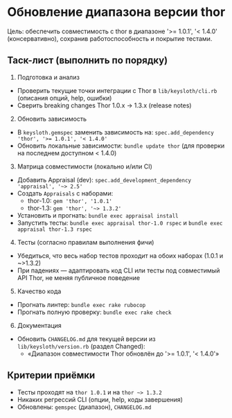 # Обновление диапазона версии thor

Цель: обеспечить совместимость с thor в диапазоне '>= 1.0.1', '< 1.4.0' (консервативно), сохранив работоспособность и покрытие тестами.

## Таск-лист (выполнить по порядку)

1) Подготовка и анализ
- Проверить текущие точки интеграции с Thor в `lib/keysloth/cli.rb` (описания опций, help, ошибки)
- Сверить breaking changes Thor 1.0.x → 1.3.x (release notes)

2) Обновить зависимость
- В `keysloth.gemspec` заменить зависимость на: `spec.add_dependency 'thor', '>= 1.0.1', '< 1.4.0'`
- Обновить локальные зависимости: `bundle update thor` (для проверки на последнем доступном < 1.4.0)

3) Матрица совместимости (локально и/или CI)
- Добавить Appraisal (dev): `spec.add_development_dependency 'appraisal', '~> 2.5'`
- Создать `Appraisals` с наборами:
  - thor-1.0: `gem 'thor', '1.0.1'`
  - thor-1.3: `gem 'thor', '~> 1.3.2'`
- Установить и прогнать: `bundle exec appraisal install`
- Запустить тесты: `bundle exec appraisal thor-1.0 rspec` и `bundle exec appraisal thor-1.3 rspec`

4) Тесты (согласно правилам выполнения фичи)
- Убедиться, что весь набор тестов проходит на обоих наборах (1.0.1 и ~>1.3.2)
- При падениях — адаптировать код CLI или тесты под совместимый API Thor, не меняя публичное поведение

5) Качество кода
- Прогнать линтер: `bundle exec rake rubocop`
- Прогнать полную проверку: `bundle exec rake check`

6) Документация
- Обновить `CHANGELOG.md` для текущей версии из `lib/keysloth/version.rb` (раздел Changed):
  - «Диапазон совместимости Thor обновлён до '>= 1.0.1', '< 1.4.0'»

## Критерии приёмки
- Тесты проходят на `thor 1.0.1` и на `thor ~> 1.3.2`
- Никаких регрессий CLI (опции, help, коды завершения)
- Обновлены: `gemspec` (диапазон), `CHANGELOG.md`
